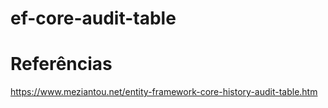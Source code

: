 # ef-core-audit-table

# Referências
https://www.meziantou.net/entity-framework-core-history-audit-table.htm